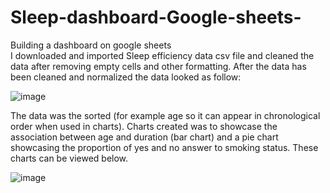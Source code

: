 # Sleep-dashboard-Google-sheets-
Building a dashboard on google sheets  
I downloaded and imported Sleep efficiency data csv file and cleaned the data after removing empty cells and other formatting.
After the data has been cleaned and normalized the data looked as follow:

![image](https://github.com/ElodynPixel/Sleep-dashboard-Google-sheets-/assets/83664325/1d000797-62eb-426a-9a62-af4cdd896656)

The data was the sorted (for example age so it can appear in chronological order when used in charts). Charts created was to showcase the association between age and duration (bar chart) and a pie chart showcasing the proportion of yes and no answer to smoking status. These charts can be viewed below.

![image](https://github.com/ElodynPixel/Sleep-dashboard-Google-sheets-/assets/83664325/c7ed4fa5-fba1-4ffd-b9ba-2c432692d430)

